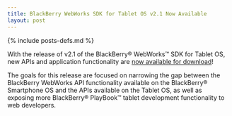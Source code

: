 ```yaml
---
title: BlackBerry WebWorks SDK for Tablet OS v2.1 Now Available
layout: post
---
```

{% include posts-defs.md %}

With the release of v2.1 of the BlackBerry&reg; WebWorks&trade; SDK for Tablet OS, new APIs and application functionality are [now available for download](http://devblog.blackberry.com/2011/06/blackberry-webworks-sdk-tablet-os-version-2-1/)!

The goals for this release are focused on narrowing the gap between the BlackBerry WebWorks API functionality available on the BlackBerry&reg; Smartphone OS and the APIs available on the Tablet OS, as well as exposing more BlackBerry&reg; PlayBook&trade; tablet development functionality to web developers.